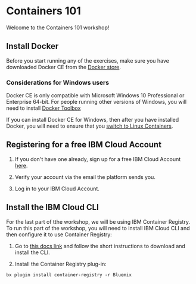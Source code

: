 # Containers 101

Welcome to the Containers 101 workshop! 

## Install Docker

Before you start running any of the exercises, make sure you have downloaded Docker CE from the [Docker store](https://store.docker.com/search?type=edition&offering=community).

### Considerations for Windows users

Docker CE is only compatible with Microsoft Windows 10 Professional or Enterprise 64-bit. For people running other versions of Windows, you will need to install [Docker Toolbox](https://docs.docker.com/toolbox/toolbox_install_windows/) 

If you can install Docker CE for Windows, then after you have installed Docker, you will need to ensure that you [switch to Linux Containers](https://docs.docker.com/docker-for-windows/#switch-between-windows-and-linux-containers).

## Registering for a free IBM Cloud Account

1. If you don't have one already, sign up for a free IBM Cloud Account [here](https://ibm.biz/containers-101).

2. Verify your account via the email the platform sends you.

3. Log in to your IBM Cloud Account.

## Install the IBM Cloud CLI

For the last part of tthe workshop, we will be using IBM Container Registry. To run this part of the workshop, you will need to install IBM Cloud CLI and then configure it to use Container Registry:

1. Go to [this docs link](https://console.bluemix.net/docs/cli/reference/bluemix_cli/get_started.html#getting-started) and follow the short instructions to download and install the CLI.

2. Install the Container Registry plug-in:

`bx plugin install container-registry -r Bluemix`
